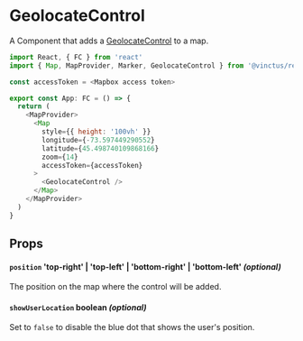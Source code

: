 GeolocateControl
================

A Component that adds a [GeolocateControl](https://docs.mapbox.com/mapbox-gl-js/api/markers/#geolocatecontrol) to a map.

```javascript
import React, { FC } from 'react'
import { Map, MapProvider, Marker, GeolocateControl } from '@vinctus/react-mapbox'

const accessToken = <Mapbox access token>

export const App: FC = () => {
  return (
    <MapProvider>
      <Map
        style={{ height: '100vh' }}
        longitude={-73.597449290552}
        latitude={45.498740109868166}
        zoom={14}
        accessToken={accessToken}
      >
        <GeolocateControl />
      </Map>
    </MapProvider>
  )
}
```

Props
-----

#### `position` 'top-right' | 'top-left' | 'bottom-right' | 'bottom-left' *(optional)*

The position on the map where the control will be added.

#### `showUserLocation` boolean *(optional)*

Set to `false` to disable the blue dot that shows the user's position.
